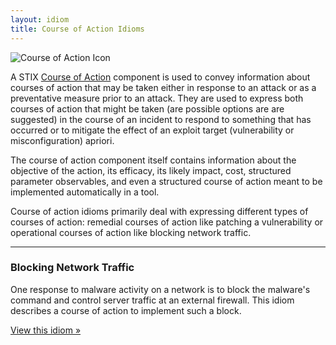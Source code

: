 ```yaml
---
layout: idiom
title: Course of Action Idioms
---
```


<img src="/images/Course of Action.png" class="component-img" alt="Course of Action Icon" />

A STIX [Course of Action](/data-model/{{site.current_version}}/coa/CourseOfActionType) component is used to convey information about courses of action that may be taken either in response to an attack or as a preventative measure prior to an attack. They are used to express both courses of action that might be taken (are possible options are are suggested) in the course of an incident to respond to something that has occurred or to mitigate the effect of an exploit target (vulnerability or misconfiguration) apriori.

The course of action component itself contains information about the objective of the action, its efficacy, its likely impact, cost, structured parameter observables, and even a structured course of action meant to be implemented automatically in a tool.

Course of action idioms primarily deal with expressing different types of courses of action: remedial courses of action like patching a vulnerability or operational courses of action like blocking network traffic.

<hr class="separator" />

### Blocking Network Traffic

One response to malware activity on a network is to block the malware's command and control server traffic at an external firewall. This idiom describes a course of action to implement such a block.

[View this idiom »](block-network-traffic)